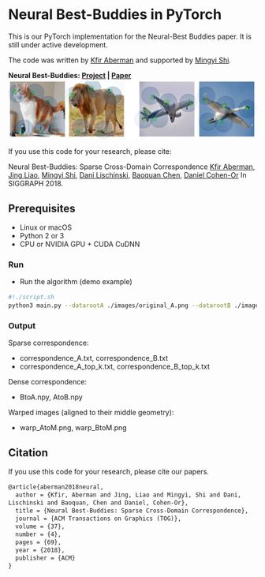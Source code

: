 # Neural Best-Buddies in PyTorch

This is our PyTorch implementation for the Neural-Best Buddies paper. It is still under active development.

The code was written by [Kfir Aberman](https://kfiraberman.github.io/) and supported by [Mingyi Shi](https://rubbly.cn/).

**Neural Best-Buddies: [Project](http://fve.bfa.edu.cn/recap/nbbs/) |  [Paper](https://arxiv.org/pdf/1805.04140.pdf)**
<img src="./images/teaser.jpg" width="800" />

If you use this code for your research, please cite:

Neural Best-Buddies: Sparse Cross-Domain Correspondence
[Kfir Aberman](https://kfiraberman.github.io/), [Jing Liao](https://liaojing.github.io/html/), [Mingyi Shi](https://rubbly.cn/), [Dani Lischinski](http://danix3d.droppages.com/), [Baoquan Chen](http://www.cs.sdu.edu.cn/~baoquan/), [Daniel Cohen-Or](https://www.cs.tau.ac.il/~dcor/)
In SIGGRAPH 2018.

## Prerequisites
- Linux or macOS
- Python 2 or 3
- CPU or NVIDIA GPU + CUDA CuDNN

### Run

- Run the algorithm (demo example)
```bash
#!./script.sh
python3 main.py --datarootA ./images/original_A.png --datarootB ./images/original_B.png --name lion_cat --k_final 10
```
### Output
Sparse correspondence:
- correspondence_A.txt, correspondence_B.txt
- correspondence_A_top_k.txt, correspondence_B_top_k.txt

Dense correspondence:
-  BtoA.npy, AtoB.npy

Warped images (aligned to their middle geometry):
- warp_AtoM.png, warp_BtoM.png

## Citation
If you use this code for your research, please cite our papers.
```
@article{aberman2018neural,
  author = {Kfir, Aberman and Jing, Liao and Mingyi, Shi and Dani, Lischinski and Baoquan, Chen and Daniel, Cohen-Or},
  title = {Neural Best-Buddies: Sparse Cross-Domain Correspondence},
  journal = {ACM Transactions on Graphics (TOG)},
  volume = {37},
  number = {4},
  pages = {69},
  year = {2018},
  publisher = {ACM}
}

```

